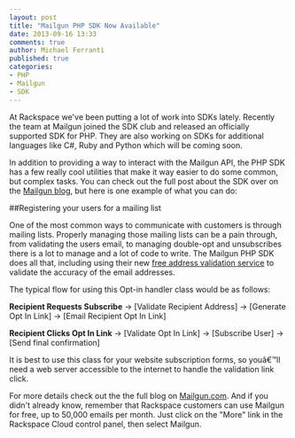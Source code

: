 ```yaml
---
layout: post
title: "Mailgun PHP SDK Now Available"
date: 2013-09-16 13:33
comments: true
author: Michael Ferranti
published: true
categories:
- PHP
- Mailgun
- SDK
---
```

At Rackspace we've been putting a lot of work into SDKs lately. Recently the team at Mailgun joined the SDK club and released an officially supported SDK for PHP.  They are also working on SDKs for additional languages like C#, Ruby and Python which will be coming soon.

In addition to providing a way to interact with the Mailgun API, the PHP SDK has a few really cool utilities that make it way easier to do some common, but complex tasks.<!-- more -->  You can check out the full post about the SDK over on the [Mailgun blog][1], but here is one example of what you can do:

##Registering your users for a mailing list

One of the most common ways to communicate with customers is through mailing lists.  Properly managing those mailing lists can be a pain through, from validating the users email, to managing double-opt and unsubscribes there is a lot to manage and a lot of code to write.  The Mailgun PHP SDK does all that, including using their new [free address validation service][2] to validate the accuracy of the email addresses.

The typical flow for using this Opt-in handler class would be as follows:

**Recipient Requests Subscribe** -> [Validate Recipient Address] -> [Generate Opt In Link] -> [Email Recipient Opt In Link]

**Recipient Clicks Opt In Link** -> [Validate Opt In Link] -> [Subscribe User] -> [Send final confirmation]

It is best to use this class for your website subscription forms, so youâ€™ll need a web server accessible to the internet to handle the validation link click.

For more details check out the the full blog on [Mailgun.com][3].  And if you didn't already know, remember that Rackspace customers can use Mailgun for free, up to 50,000 emails per month.  Just click on the "More" link in the Rackspace Cloud control panel, then select Mailgun.


  [1]: http://blog.mailgun.com/post/the-php-sdk-the-first-of-many-official-mailgun-sdks/
  [2]: http://blog.mailgun.com/post/free-email-validation-api-for-web-forms/
  [3]: http://www.mailgun.com/
